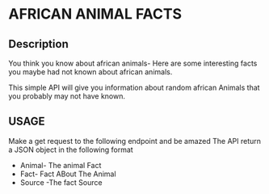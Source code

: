 # AFRICAN ANIMAL FACTS

## Description

You think you know about african animals- Here are some interesting facts you maybe had not known about african animals.

This simple API will give you information about random african Animals that you probably may not have known.

## USAGE

Make a get request to the following endpoint and be amazed
The API return a JSON object in the following format
- Animal- The animal Fact
- Fact- Fact ABout The Animal
- Source -The fact Source

